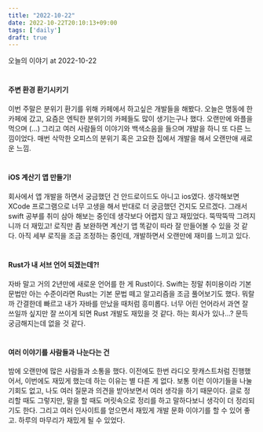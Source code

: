 ```yaml
---
title: "2022-10-22"
date: 2022-10-22T20:10:13+09:00
tags: ['daily']
draft: true
---
```


오늘의 이야기 at 2022-10-22
<!--more--> 

#
#### 주변 환경 환기시키기
이번 주말은 분위기 환기를 위해 카페에서 하고싶은 개발들을 해봤다.
오늘은 명동에 한 카페에 갔고, 요즘은 엔틱한 분위기의 카페들도 많이 생기는구나 했다.
오랜만에 와플을 먹으며 (...) 그리고 여러 사람들의 이야기와 백색소음을 들으며 개발을 하니 또 다른 느낌이었다.
매번 삭막한 오피스의 분위기 혹은 고요한 집에서 개발을 해서 오랜만애 새로운 느낌.


#
#### iOS 계산기 앱 만들기!
회사에서 앱 개발을 하면서 궁금했던 건 안드로이드도 아니고 ios였다.
생각해보면 XCode 프로그램으로 너무 고생을 해서 반대로 더 궁금했던 건지도 모르겠다.
그래서 swift 공부를 취미 삼아 해보는 중인데 생각보다 어렵지 않고 재밌었다.
뚝딱뚝딱 그려지니까 더 재밌고! 로직만 좀 보완하면 계산기 앱 똑같이 따라 잘 만들어볼 수 있을 것 같다.
아직 세부 로직을 조금 조정하는 중인데, 개발하면서 오랜만에 재미를 느끼고 있다.


#
#### Rust가 내 서브 언어 되겠는데?!
자바 말고 거의 2년만에 새로운 언어를 한 게 Rust이다.
Swift는 정말 취미용이라 기본 문법만 아는 수준이라면 Rust는 기본 문법 떼고 알고리즘을 조금 풀어보기도 했다.
뭐랄까 간결한데 빠르고 내가 자바를 만났을 때처럼 흥미롭다.
너무 어린 언어라서 과연 잘 쓰일까 싶지만 잘 쓰이게 되면 Rust 개발도 재밌을 것 같다.
하는 회사가 있나...? 문득 궁금해지는데 없을 것 같다.


#
#### 여러 이야기를 사람들과 나눈다는 건
밤에 오랜만에 많은 사람들과 소통을 했다.
이전에도 한번 라디오 팟캐스트처럼 진행했어서, 이번에도 재밌게 했는데 하는 이유는 별 다른 게 없다.
보통 이런 이야기들을 나눌 기회도 없고, 나도 여러 질문과 의견을 받아보면서 여러 생각을 하기 때문이다.
글로 정리할 때도 그렇지만, 말을 할 때도 머릿속으로 정리를 하고 말하다보니 생각이 더 정리되기도 한다.
그리고 여러 인사이트를 얻으면서 재밌게 개발 문화 이야기를 할 수 있어 좋고. 
하루의 마무리가 재밌게 될 수 있었다.